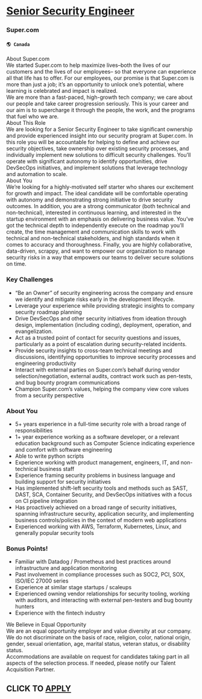 # [Senior Security Engineer](https://www.remotewlb.com/apply/senior-security-engineer-88463)  
### Super.com  
#### `🌎 Canada`  
About Super.com  
We started Super.com to help maximize lives–both the lives of our customers and the lives of our employees– so that everyone can experience all that life has to offer. For our employees, our promise is that Super.com is more than just a job; it’s an opportunity to unlock one’s potential, where learning is celebrated and impact is realized.  
We are more than a fast-paced, high-growth tech company; we care about our people and take career progression seriously. This is your career and our aim is to supercharge it through the people, the work, and the programs that fuel who we are.  
About This Role  
We are looking for a Senior Security Engineer to take significant ownership and provide experienced insight into our security program at Super.com. In this role you will be accountable for helping to define and achieve our security objectives, take ownership over existing security processes, and individually implement new solutions to difficult security challenges. You’ll operate with significant autonomy to identify opportunities, drive DevSecOps initiatives, and implement solutions that leverage technology and automation to scale.  
About You  
We’re looking for a highly-motivated self starter who shares our excitement for growth and impact. The ideal candidate will be comfortable operating with autonomy and demonstrating strong initiative to drive security outcomes. In addition, you are a strong communicator (both technical and non-technical), interested in continuous learning, and interested in the startup environment with an emphasis on delivering business value. You’ve got the technical depth to independently execute on the roadmap you’ll create, the time management and communication skills to work with technical and non-technical stakeholders, and high standards when it comes to accuracy and thoroughness. Finally, you are highly collaborative, data-driven, scrappy, and want to empower our organization to manage security risks in a way that empowers our teams to deliver secure solutions on time.

### Key Challenges

  * “Be an Owner” of security engineering across the company and ensure we identify and mitigate risks early in the development lifecycle.
  * Leverage your experience while providing strategic insights to company security roadmap planning
  * Drive DevSecOps and other security initiatives from ideation through design, implementation (including coding), deployment, operation, and evangelization. 
  * Act as a trusted point of contact for security questions and issues, particularly as a point of escalation during security-related incidents.
  * Provide security insights to cross-team technical meetings and discussions, identifying opportunities to improve security processes and engineering productivity
  * Interact with external parties on Super.com’s behalf during vendor selection/negotiation, external audits, contract work such as pen-tests, and bug bounty program communications
  * Champion Super.com’s values, helping the company view core values from a security perspective

### About You

  * 5+ years experience in a full-time security role with a broad range of responsibilities
  * 1+ year experience working as a software developer, or a relevant education background such as Computer Science indicating experience and comfort with software engineering
  * Able to write python scripts
  * Experience working with product management, engineers, IT, and non-technical business staff
  * Experience framing security problems in business language and building support for security initiatives 
  * Has implemented shift-left security tools and methods such as SAST, DAST, SCA, Container Security, and DevSecOps initiatives with a focus on CI pipeline integration
  * Has proactively achieved on a broad range of security initiatives, spanning infrastructure security, application security, and implementing business controls/policies in the context of modern web applications
  * Experienced working with AWS, Terraform, Kubernetes, Linux, and generally popular security tools

### Bonus Points!

  * Familiar with Datadog / Prometheus and best practices around infrastructure and application monitoring
  * Past involvement in compliance processes such as SOC2, PCI, SOX, ISO/IEC 27000 series
  * Experience at similar stage startups / scaleups
  * Experienced owning vendor relationships for security tooling, working with auditors, and interacting with external pen-testers and bug bounty hunters
  * Experience with the fintech industry

We Believe in Equal Opportunity  
We are an equal opportunity employer and value diversity at our company. We do not discriminate on the basis of race, religion, color, national origin, gender, sexual orientation, age, marital status, veteran status, or disability status.  
Accommodations are available on request for candidates taking part in all aspects of the selection process. If needed, please notify our Talent Acquisition Partner.  
## CLICK TO [APPLY](https://www.remotewlb.com/apply/senior-security-engineer-88463)

